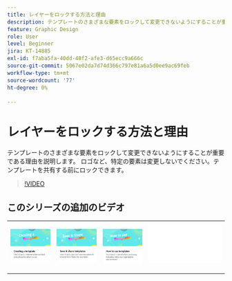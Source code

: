 ```yaml
---
title: レイヤーをロックする方法と理由
description: テンプレートのさまざまな要素をロックして変更できないようにすることが重要である理由を説明します
feature: Graphic Design
role: User
level: Beginner
jira: KT-14885
exl-id: f7aba5fa-40dd-48f2-afe3-d65ecc9a666c
source-git-commit: 5067e02da7d74d366c797e81a6a5d0ee9ac69feb
workflow-type: tm+mt
source-wordcount: '77'
ht-degree: 0%

---
```


# レイヤーをロックする方法と理由

テンプレートのさまざまな要素をロックして変更できないようにすることが重要である理由を説明します。 ロゴなど、特定の要素は変更しないでください。テンプレートを共有する前にロックできます。

>[!VIDEO](https://video.tv.adobe.com/v/3427095?quality=12&learn=on&hidetitle=true)

## このシリーズの追加のビデオ

<table style="table-layout:fixed">
<tr>
   <td>
         <a href="create-templates.md">
            <img alt="テンプレートの作成" src="assets/create-template.png" />
         </a>
   </td>
   <td>
         <a href="share-templates.md">
            <img alt="テンプレートを保存して共有" src="assets/share-templates.png" />
         </a>
   </td>
   <td>
         <a href="use-templates.md">
            <img alt="テンプレートの使用方法" src="assets/use-templates.png" />
         </a>
   </td>
   <td>
      <img alt="スペーサー" src="../assets/Whitespacer.png" />
      <div>
      <br>
   </td>
</tr>
</table>

